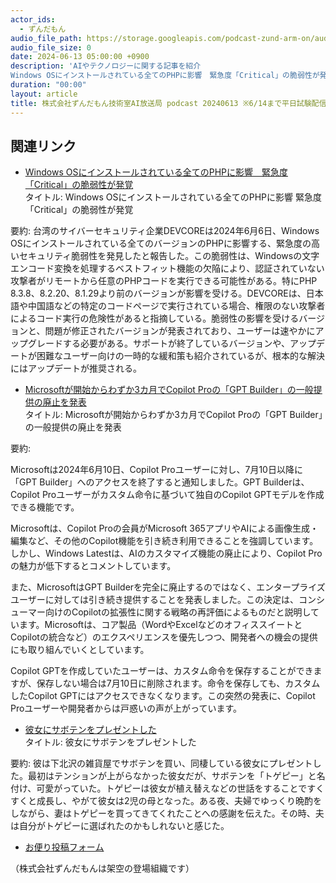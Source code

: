 ```yaml
---
actor_ids:
  - ずんだもん
audio_file_path: https://storage.googleapis.com/podcast-zund-arm-on/audio/株式会社ずんだもん技術室AI放送局_podcast_20240613.mp3
audio_file_size: 0
date: 2024-06-13 05:00:00 +0900
description: 'AIやテクノロジーに関する記事を紹介  
Windows OSにインストールされている全てのPHPに影響　緊急度「Critical」の脆弱性が発覚、Microsoftが開始からわずか3カ月でCopilot Proの「GPT Builder」の一般提供の廃止を発表、彼女にサボテンをプレゼントした、'
duration: "00:00"
layout: article
title: 株式会社ずんだもん技術室AI放送局 podcast 20240613 ※6/14まで平日試験配信中
---
```


## 関連リンク


- [Windows OSにインストールされている全てのPHPに影響　緊急度「Critical」の脆弱性が発覚](https://www.itmedia.co.jp/enterprise/articles/2406/12/news071.html)  
タイトル: Windows OSにインストールされている全てのPHPに影響 緊急度「Critical」の脆弱性が発覚

要約: 
台湾のサイバーセキュリティ企業DEVCOREは2024年6月6日、Windows OSにインストールされている全てのバージョンのPHPに影響する、緊急度の高いセキュリティ脆弱性を発見したと報告した。この脆弱性は、Windowsの文字エンコード変換を処理するベストフィット機能の欠陥により、認証されていない攻撃者がリモートから任意のPHPコードを実行できる可能性がある。特にPHP 8.3.8、8.2.20、8.1.29より前のバージョンが影響を受ける。DEVCOREは、日本語や中国語などの特定のコードページで実行されている場合、権限のない攻撃者によるコード実行の危険性があると指摘している。脆弱性の影響を受けるバージョンと、問題が修正されたバージョンが発表されており、ユーザーは速やかにアップグレードする必要がある。サポートが終了しているバージョンや、アップデートが困難なユーザー向けの一時的な緩和策も紹介されているが、根本的な解決にはアップデートが推奨される。


- [Microsoftが開始からわずか3カ月でCopilot Proの「GPT Builder」の一般提供の廃止を発表](https://gigazine.net/news/20240612-microsoft-killing-copilot-gpt-builder/)  
タイトル: Microsoftが開始からわずか3カ月でCopilot Proの「GPT Builder」の一般提供の廃止を発表

要約: 

Microsoftは2024年6月10日、Copilot Proユーザーに対し、7月10日以降に「GPT Builder」へのアクセスを終了すると通知しました。GPT Builderは、Copilot Proユーザーがカスタム命令に基づいて独自のCopilot GPTモデルを作成できる機能です。

Microsoftは、Copilot Proの会員がMicrosoft 365アプリやAIによる画像生成・編集など、その他のCopilot機能を引き続き利用できることを強調しています。しかし、Windows Latestは、AIのカスタマイズ機能の廃止により、Copilot Proの魅力が低下するとコメントしています。

また、MicrosoftはGPT Builderを完全に廃止するのではなく、エンタープライズユーザーに対しては引き続き提供することを発表しました。この決定は、コンシューマー向けのCopilotの拡張性に関する戦略の再評価によるものだと説明しています。Microsoftは、コア製品（WordやExcelなどのオフィススイートとCopilotの統合など）のエクスペリエンスを優先しつつ、開発者への機会の提供にも取り組んでいくとしています。

Copilot GPTを作成していたユーザーは、カスタム命令を保存することができますが、保存しない場合は7月10日に削除されます。命令を保存しても、カスタムしたCopilot GPTにはアクセスできなくなります。この突然の発表に、Copilot Proユーザーや開発者からは戸惑いの声が上がっています。


- [彼女にサボテンをプレゼントした](https://anond.hatelabo.jp/20240612134439)  
タイトル: 彼女にサボテンをプレゼントした

要約: 彼は下北沢の雑貨屋でサボテンを買い、同棲している彼女にプレゼントした。最初はテンションが上がらなかった彼女だが、サボテンを「トゲピー」と名付け、可愛がっていた。トゲピーは彼女が植え替えなどの世話をすることですくすくと成長し、やがて彼女は2児の母となった。ある夜、夫婦でゆっくり晩酌をしながら、妻はトゲピーを買ってきてくれたことへの感謝を伝えた。その時、夫は自分がトゲピーに選ばれたのかもしれないと感じた。



- [お便り投稿フォーム](https://forms.gle/ffg4JTfqdiqK62qf9)

（株式会社ずんだもんは架空の登場組織です）
